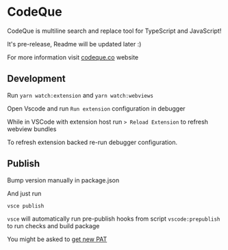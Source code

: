# CodeQue

CodeQue is multiline search and replace tool for TypeScript and JavaScript!

It's pre-release, Readme will be updated later :)

For more information visit [codeque.co](http://codeque.co) website

## Development

Run `yarn watch:extension` and `yarn watch:webviews`

Open Vscode and run `Run extension` configuration in debugger

While in VSCode with extension host run `> Reload Extension` to refresh webview bundles

To refresh extension backed re-run debugger configuration.

## Publish

Bump version manually in package.json

And just run 

`vsce publish`

`vsce` will automatically run pre-publish hooks from script `vscode:prepublish` to run checks and build package

You might be asked to [get new PAT](https://code.visualstudio.com/api/working-with-extensions/publishing-extension#get-a-personal-access-token)
